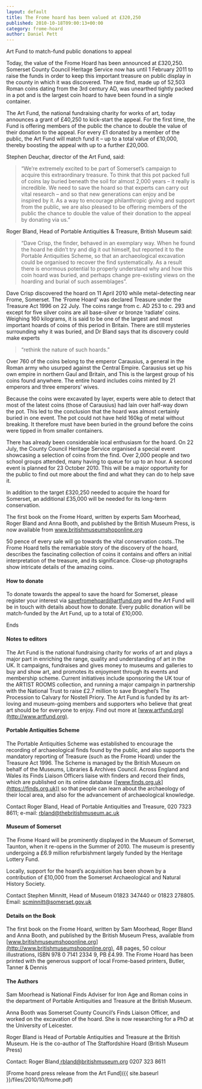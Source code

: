 ```yaml
---
layout: default
title: The Frome hoard has been valued at £320,250
published: 2010-10-18T09:00:13+00:00
category: frome-hoard
author: Daniel Pett
---
```


Art Fund to match-fund public donations to appeal

Today, the value of the Frome Hoard has been announced at £320,250. Somerset County Council Heritage Service now has until 1 February 2011 to raise the funds in order to keep this important treasure on public display in the county in which it was discovered. The rare find, made up of 52,503 Roman coins dating from the 3rd century AD, was unearthed tightly packed in a pot and is the largest coin hoard to have been found in a single container.

The Art Fund, the national fundraising charity for works of art, today announces a grant of £40,250 to kick-start the appeal. For the first time, the Fund is offering members of the public the chance to double the value of their donation to the appeal. For every £1 donated by a member of the public, the Art Fund will match fund it – up to a total value of £10,000, thereby boosting the appeal with up to a further £20,000.

Stephen Deuchar, director of the Art Fund, said:

> “We’re extremely excited to be part of Somerset’s campaign to acquire this extraordinary treasure. To think that this pot packed full of coins lay buried beneath the soil for almost 2,000 years – it really is incredible. We need to save the hoard so that experts can carry out vital research – and so that new generations can enjoy and be inspired by it. As a way to encourage philanthropic giving and support from the public, we are also pleased to be offering members of the public the chance to double the value of their donation to the appeal by donating via us.”

Roger Bland, Head of Portable Antiquities & Treasure, British Museum said:

> “Dave Crisp, the finder, behaved in an exemplary way. When he found the hoard he didn’t try and dig it out himself, but reported it to the Portable Antiquities Scheme, so that an archaeological excavation could be organised to recover the find systematically. As a result there is enormous potential to properly understand why and how this coin hoard was buried, and perhaps change pre-existing views on the hoarding and burial of such assemblages”.

Dave Crisp discovered the hoard on 11 April 2010 while metal-detecting near Frome, Somerset. The ‘Frome Hoard’ was declared Treasure under the Treasure Act 1996 on 22 July. The coins range from c. AD 253 to c. 293 and except for five silver coins are all base-silver or bronze ‘radiate’ coins. Weighing 160 kilograms, it is said to be one of the largest and most important hoards of coins of this period in Britain. There are still mysteries surrounding why it was buried, and Dr Bland says that its discovery could make experts

> “rethink the nature of such hoards.”

Over 760 of the coins belong to the emperor Carausius, a general in the Roman army who usurped against the Central Empire. Carausius set up his own empire in northern Gaul and Britain, and This is the largest group of his coins found anywhere. The entire hoard includes coins minted by 21 emperors and three emperors’ wives.

Because the coins were excavated by layer, experts were able to detect that most of the latest coins (those of Carausius) had lain over half-way down the pot. This led to the conclusion that the hoard was almost certainly buried in one event. The pot could not have held 160kg of metal without breaking. It therefore must have been buried in the ground before the coins were tipped in from smaller containers.

There has already been considerable local enthusiasm for the hoard. On 22 July, the County Council Heritage Service organised a special event showcasing a selection of coins from the find. Over 2,000 people and two school groups attended, many having to queue for up to an hour. A second event is planned for 23 October 2010. This will be a major opportunity for the public to find out more about the find and what they can do to help save it.

In addition to the target £320,250 needed to acquire the hoard for Somerset, an additional £35,000 will be needed for its long-term conservation.

The first book on the Frome Hoard, written by experts Sam Moorhead, Roger Bland and Anna Booth, and published by the British Museum Press, is now available from www.britishmuseumshoponline.org

50 pence of every sale will go towards the vital conservation costs..The Frome Hoard tells the remarkable story of the discovery of the hoard, describes the fascinating collection of coins it contains and offers an initial interpretation of the treasure, and its significance. Close-up photographs show intricate details of the amazing coins.

#### How to donate

To donate towards the appeal to save the hoard for Somerset, please register your interest via savefromehoard@artfund.org and the Art Fund will be in touch with details about how to donate. Every public donation will be match-funded by the Art Fund, up to a total of £10,000.

Ends

#### Notes to editors

The Art Fund is the national fundraising charity for works of art and plays a major part in enriching the range, quality and understanding of art in the UK. It campaigns, fundraises and gives money to museums and galleries to buy and show art, and promotes its enjoyment through its events and membership scheme. Current initiatives include sponsoring the UK tour of the ARTIST ROOMS collection, and running a major campaign in partnership with the National Trust to raise £2.7 million to save Brueghel’s The Procession to Calvary for Nostell Priory. The Art Fund is funded by its art-loving and museum-going members and supporters who believe that great art should be for everyone to enjoy. Find out more at [www.artfund.org](http://www.artfund.org).

#### Portable Antiquities Scheme

The Portable Antiquities Scheme was established to encourage the recording of archaeological finds found by the public, and also supports the mandatory reporting of Treasure (such as the Frome Hoard) under the Treasure Act 1996. The Scheme is managed by the British Museum on behalf of the Museums, Libraries & Archives Council. Across England and Wales its Finds Liaison Officers liaise with finders and record their finds, which are published on its online database ([www.finds.org.uk](https://finds.org.uk)) so that people can learn about the archaeology of their local area, and also for the advancement of archaeological knowledge.

Contact Roger Bland, Head of Portable Antiquities and Treasure, 020 7323 8611; e-mail: rbland@thebritishmuseum.ac.uk

#### Museum of Somerset

The Frome Hoard will be prominently displayed in the Museum of Somerset, Taunton, when it re-opens in the Summer of 2010. The museum is presently undergoing a £6.9 million refurbishment largely funded by the Heritage Lottery Fund.

Locally, support for the hoard’s acquisition has been shown by a contribution of £10,000 from the Somerset Archaeological and Natural History Society.

Contact Stephen Minnitt, Head of Museum 01823 347440 or 01823 278805. Email: scminnitt@somerset.gov.uk

#### Details on the Book

The first book on the Frome Hoard, written by Sam Moorhead, Roger Bland and Anna Booth, and published by the British Museum Press, available from [www.britishmuseumshoponline.org](http://www.britishmuseumshoponline.org), 48 pages, 50 colour illustrations, ISBN 978 0 7141 2334 9, PB £4.99. The Frome Hoard has been printed with the generous support of local Frome-based printers, Butler, Tanner & Dennis

#### The Authors

Sam Moorhead is National Finds Adviser for Iron Age and Roman coins in the department of Portable Antiquities and Treasure at the British Museum.

Anna Booth was Somerset County Council’s Finds Liaison Officer, and worked on the excavation of the hoard. She is now researching for a PhD at the University of Leicester.

Roger Bland is Head of Portable Antiquities and Treasure at the British Museum. He is the co-author of The Staffordshire Hoard (British Museum Press)

Contact: Roger Bland[
rbland@britishmuseum.org](rbland@britishmuseum.org) 0207 323 8611

[Frome hoard press release from the Art Fund]({{ site.baseurl }}/files/2010/10/frome.pdf)
